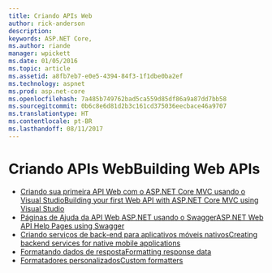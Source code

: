 ```yaml
---
title: Criando APIs Web
author: rick-anderson
description: 
keywords: ASP.NET Core,
ms.author: riande
manager: wpickett
ms.date: 01/05/2016
ms.topic: article
ms.assetid: a8fb7eb7-e0e5-4394-84f3-1f1dbe0ba2ef
ms.technology: aspnet
ms.prod: asp.net-core
ms.openlocfilehash: 7a485b749762bad5ca559d85df86a9a87dd7bb58
ms.sourcegitcommit: 0b6c8e6d81d2b3c161cd375036eecbace46a9707
ms.translationtype: HT
ms.contentlocale: pt-BR
ms.lasthandoff: 08/11/2017
---
```

# <a name="building-web-apis"></a><span data-ttu-id="afe8d-103">Criando APIs Web</span><span class="sxs-lookup"><span data-stu-id="afe8d-103">Building Web APIs</span></span>

* [<span data-ttu-id="afe8d-104">Criando sua primeira API Web com o ASP.NET Core MVC usando o Visual Studio</span><span class="sxs-lookup"><span data-stu-id="afe8d-104">Building your first Web API with ASP.NET Core MVC using Visual Studio</span></span>](../../tutorials/first-web-api.md)
* [<span data-ttu-id="afe8d-105">Páginas de Ajuda da API Web ASP.NET usando o Swagger</span><span class="sxs-lookup"><span data-stu-id="afe8d-105">ASP.NET Web API Help Pages using Swagger</span></span>](../../tutorials/web-api-help-pages-using-swagger.md)
* [<span data-ttu-id="afe8d-106">Criando serviços de back-end para aplicativos móveis nativos</span><span class="sxs-lookup"><span data-stu-id="afe8d-106">Creating backend services for native mobile applications</span></span>](../../mobile/native-mobile-backend.md)
* [<span data-ttu-id="afe8d-107">Formatando dados de resposta</span><span class="sxs-lookup"><span data-stu-id="afe8d-107">Formatting response data</span></span>](../models/formatting.md)
* [<span data-ttu-id="afe8d-108">Formatadores personalizados</span><span class="sxs-lookup"><span data-stu-id="afe8d-108">Custom formatters</span></span>](../advanced/custom-formatters.md)

